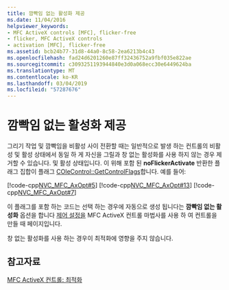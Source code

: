 ```yaml
---
title: 깜빡임 없는 활성화 제공
ms.date: 11/04/2016
helpviewer_keywords:
- MFC ActiveX controls [MFC], flicker-free
- flicker, MFC ActiveX controls
- activation [MFC], flicker-free
ms.assetid: bcb24b77-31d8-44a0-8c58-2ea6213b4c43
ms.openlocfilehash: fad24d6201260e87ff32436752a9fbf035e822ae
ms.sourcegitcommit: c3093251193944840e3d0a068ecc30e6449624ba
ms.translationtype: MT
ms.contentlocale: ko-KR
ms.lasthandoff: 03/04/2019
ms.locfileid: "57287676"
---
```

# <a name="providing-flicker-free-activation"></a>깜빡임 없는 활성화 제공

그리기 작업 및 깜빡임을 비활성 사이 전환할 때는 일반적으로 발생 하는 컨트롤의 비활성 및 활성 상태에서 동일 하 게 자신을 그릴과 창 없는 활성화를 사용 하지 않는 경우 제거할 수 있습니다. 및 활성 상태입니다. 이 위해 포함 된 **noFlickerActivate** 반환한 플래그 집합이 플래그 [COleControl::GetControlFlags](../mfc/reference/colecontrol-class.md#getcontrolflags)합니다. 예를 들어:

[!code-cpp[NVC_MFC_AxOpt#5](../mfc/codesnippet/cpp/providing-flicker-free-activation_1.cpp)]
[!code-cpp[NVC_MFC_AxOpt#13](../mfc/codesnippet/cpp/providing-flicker-free-activation_2.cpp)]
[!code-cpp[NVC_MFC_AxOpt#7](../mfc/codesnippet/cpp/providing-flicker-free-activation_3.cpp)]

이 플래그를 포함 하는 코드는 선택 하는 경우에 자동으로 생성 됩니다는 **깜빡임 없는 활성화** 옵션을 합니다 [제어 설정을](../mfc/reference/control-settings-mfc-activex-control-wizard.md) MFC ActiveX 컨트롤 마법사를 사용 하 여 컨트롤을 만들 때 페이지입니다.

창 없는 활성화를 사용 하는 경우이 최적화에 영향을 주지 않습니다.

## <a name="see-also"></a>참고자료

[MFC ActiveX 컨트롤: 최적화](../mfc/mfc-activex-controls-optimization.md)

